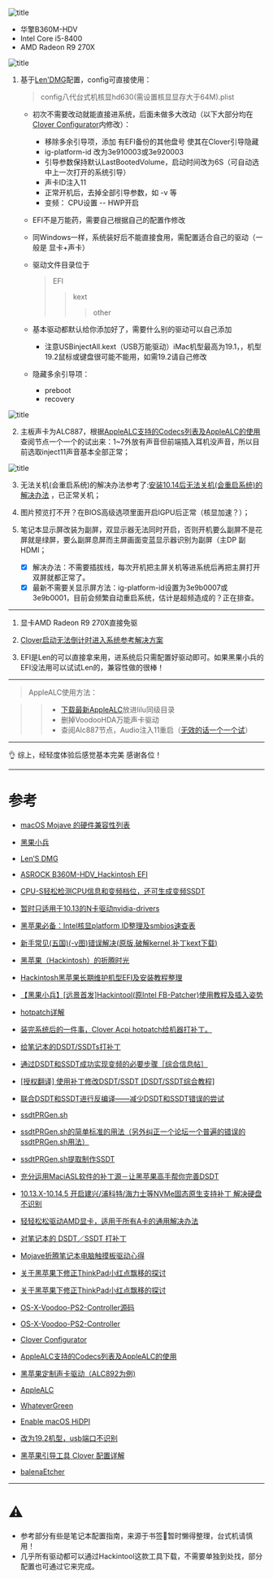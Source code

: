 
![title](https://i.imgur.com/w142YXM.jpg)
- 华擎B360M-HDV 
- Intel Core i5-8400
- AMD Radeon R9 270X

![title](https://i.imgur.com/SzHNSRG.jpg)

1. 基于[Len'DMG](http://bbs.pcbeta.com/search.php?mod=forum&searchid=3518&orderby=lastpost&ascdesc=desc&searchsubmit=yes&kw=Len)配置，config可直接使用：
	>   config八代台式机核显hd630(需设置核显显存大于64M).plist 

	-  初次不需要改动就能直接进系统，后面未做多大改动（以下大部分均在[Clover Configurator](https://mackie100projects.altervista.org/download-clover-configurator/)内修改）：
		* 移除多余引导项，添加 有EFI备份的其他盘号 使其在Clover引导隐藏
		* ig-platform-id 改为3e910003或3e920003
		* 引导参数保持默认LastBootedVolume，启动时间改为6S（可自动选中上一次打开的系统引导）
		* 声卡ID注入11
		* 正常开机后，去掉全部引导参数，如 -v 等
		* 变频： CPU设置 -- HWP开启

 	- EFI不是万能药，需要自己根据自己的配置作修改
 	- 同Windows一样，系统装好后不能直接食用，需配置适合自己的驱动（一般是 显卡+声卡）
 	- 驱动文件目录位于
 		> EFI
 		>> kext
 		>>> other

 	- 基本驱动都默认给你添加好了，需要什么别的驱动可以自己添加
 		* 注意USBinjectAll.kext（USB万能驱动）iMac机型最高为19.1，，机型19.2鼠标或键盘很可能不能用，如需19.2请自己修改

 	- 隐藏多余引导项：
		- preboot
		- recovery
	
![title](https://i.imgur.com/HKTOOSk.jpg)

2. 主板声卡为ALC887，根据[AppleALC支持的Codecs列表及AppleALC的使用](https://blog.daliansky.net/AppleALC-Supported-codecs.html) 查阅节点一个一个的试出来：1~7外放有声音但前端插入耳机没声音，所以目前选取inject11声音基本全部正常；

![title](https://i.imgur.com/RvNd9eH.jpg)


3. 无法关机(会重启系统)的解决办法参考了:[安装10.14后无法关机(会重启系统)的解决办法](http://bbs.pcbeta.com/forum.php?mod=viewthread&tid=1804882&highlight=%B9%D8%BB%FA) ，已正常关机；


4. 图片预览打不开？在BIOS高级选项里面开启IGPU后正常（核显加速？）；


5. 笔记本显示屏改装为副屏，双显示器无法同时开启，否则开机要么副屏不是花屏就是绿屏，要么副屏息屏而主屏画面变蓝显示器识别为副屏（主DP 副HDMI；
	- [x] 解决办法：不需要插拔线，每次开机把主屏关机等进系统后再把主屏打开双屏就都正常了。
	- [x] 最新不需要关显示屏方法：ig-platform-id设置为3e9b0007或3e9b0001，目前会频繁自动重启系统，估计是超频造成的？正在排查。

---
1. 显卡AMD Radeon R9 270X直接免驱

2. [Clover启动无法倒计时进入系统参考解决方案](http://bbs.pcbeta.com/forum.php?mod=viewthread&tid=1786366&highlight=%B5%B9%BC%C6%CA%B1)

3. EFI是Len的可以直接拿来用，进系统后只需配置好驱动即可。如果黑果小兵的EFI没法用可以试试Len的，兼容性做的很棒！

---
> AppleALC使用方法：
	
>> - [下载最新AppleALC](https://github.com/acidanthera/AppleALC/releases)放进lilu同级目录
>> - 删掉VoodooHDA万能声卡驱动
>> - 查阅Alc887节点，Audio注入11重启（[无效的话一个一个试](https://blog.daliansky.net/AppleALC-Supported-codecs.html )）
---
👌
综上，经轻度体验后感觉基本完美
感谢各位！

---

# 参考

*  [macOS Mojave 的硬件兼容性列表](https://github.com/CrazyPegAsus/macOS-Mojave-Compatibility-hardware-list)

*  [黑果小兵](https://blog.daliansky.net/)

*  [Len’S DMG](http://bbs.pcbeta.com/search.php?mod=forum&searchid=3518&orderby=lastpost&ascdesc=desc&searchsubmit=yes&kw=Len)

*  [ASROCK B360M-HDV_Hackintosh EFI](https://github.com/kennydiff/B360M-HDV_Hackin)

*  [CPU-S轻松检测CPU信息和变频档位，还可生成变频SSDT](http://bbs.pcbeta.com/viewthread-1698338-1-1.html)

*  [暂时只适用于10.13的N卡驱动nvidia-drivers](https://www.tonymacx86.com/nvidia-drivers/)

*  [黑苹果必备：Intel核显platform ID整理及smbios速查表](https://blog.daliansky.net/Intel-core-display-platformID-finishing.html)

*  [新手常见(五国)(-v图)错误解决(原版,破解kernel,补丁kext下载)](http://bbs.pcbeta.com/viewthread-863656-1-1.html)

*  [黑苹果（Hackintosh）的折腾时光](https://www.jianshu.com/p/bd57a9324f08)

*  [Hackintosh黑苹果长期维护机型EFI及安装教程整理](https://github.com/daliansky/Hackintosh)

*  [【黑果小兵】[远景首发]Hackintool(原Intel FB-Patcher)使用教程及插入姿势](http://bbs.pcbeta.com/forum.php?mod=viewthread&tid=1794948&highlight=fb)

*  [hotpatch详解](https://www.jianshu.com/p/7e9c045eef6a)

*  [装完系统后的一件事，Clover Acpi hotpatch给机器打补丁。](http://bbs.pcbeta.com/viewthread-1802902-1-3.html)

*  [给笔记本的DSDT/SSDTs打补丁](https://www.kancloud.cn/chandler/mac_os/482278#ACPI_205)

*  [通过DSDT和SSDT成功实现变频的必要步骤［综合信息帖］](http://bbs.pcbeta.com/viewthread-1578829-1-1.html)

*  [[授权翻译] 使用补丁修改DSDT/SSDT [DSDT/SSDT综合教程]](http://bbs.pcbeta.com/forum.php?mod=viewthread&tid=1571455)

*  [联合DSDT和SSDT进行反编译——减少DSDT和SSDT错误的尝试](http://bbs.pcbeta.com/viewthread-1475332-1-1.html)

*  [ssdtPRGen.sh](https://github.com/Piker-Alpha/ssdtPRGen.sh)

*  [ssdtPRGen.sh的简单标准的用法（另外纠正一个论坛一个普遍的错误的ssdtPRGen.sh用法）](http://bbs.pcbeta.com/viewthread-1720374-1-2.html)

*  [ssdtPRGen.sh提取制作SSDT](http://bbs.pcbeta.com/viewthread-1612058-1-7.html)

*  [充分运用MaciASL软件的补丁源－让黑苹果高手帮你完善DSDT](http://bbs.pcbeta.com/viewthread-1576959-1-1.html)

*  [10.13.X-10.14.5 开启建兴/浦科特/海力士等NVMe固态原生支持补丁 解决硬盘不识别](http://bbs.pcbeta.com/viewthread-1774117-1-1.html)

*  [轻轻松松驱动AMD显卡，适用于所有A卡的通用解决办法](http://bbs.pcbeta.com/forum.php?mod=viewthread&tid=1637874&highlight=%C7%E1%C7%E1%CB%C9%CB%C9%C7%FD%B6%AFAMD)

*  [对笔记本的 DSDT／SSDT 打补丁](https://blog.csdn.net/wr132/article/details/54798754)

*  [Mojave折腾笔记本电脑触摸板驱动心得](http://bbs.pcbeta.com/forum.php?mod=viewthread&tid=1805317&highlight=%B4%A5%C3%FE%B0%E5)

*  [关于黑苹果下修正ThinkPad小红点飘移的探讨](http://bbs.pcbeta.com/forum.php?mod=viewthread&tid=1794564&page=2#pid48732925)

*  [关于黑苹果下修正ThinkPad小红点飘移的探讨](http://bbs.pcbeta.com/viewthread-1794564-1-1.html)

*  [OS-X-Voodoo-PS2-Controller源码](https://github.com/tluck/OS-X-Voodoo-PS2-Controller)

*  [OS-X-Voodoo-PS2-Controller](https://bitbucket.org/RehabMan/os-x-voodoo-ps2-controller/downloads/)

*  [Clover Configurator](https://mackie100projects.altervista.org/download-clover-configurator/)

*  [AppleALC支持的Codecs列表及AppleALC的使用](https://blog.daliansky.net/AppleALC-Supported-codecs.html)

*  [黑苹果定制声卡驱动（ALC892为例)](https://www.jianshu.com/p/29a74f0664f1)

*  [AppleALC](https://github.com/acidanthera/AppleALC/releases)

*  [WhateverGreen](https://github.com/acidanthera/WhateverGreen/releases)

*  [Enable macOS HiDPI](https://github.com/xzhih/one-key-hidpi)

*  [改为19.2机型，usb端口不识别](http://bbs.pcbeta.com/forum.php?mod=viewthread&tid=1815666&highlight=19.2)

*  [黑苹果引导工具 Clover 配置详解](https://www.jianshu.com/p/b156b0177a24)

* [balenaEtcher](https://www.balena.io/etcher/)

---
# ⚠️
* 参考部分有些是笔记本配置指南，来源于书签🔖暂时懒得整理，台式机请慎用！
* 几乎所有驱动都可以通过Hackintool这款工具下载，不需要单独到处找，部分配置也可通过它来完成。